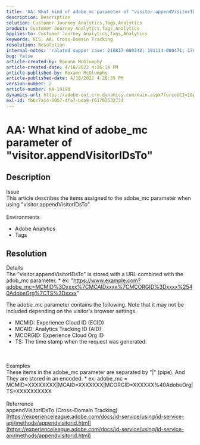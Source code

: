 ```yaml
---
title: 'AA: What kind of adobe_mc parameter of "visitor.appendVisitorIDsTo"'
description: Description
solution: Customer Journey Analytics,Tags,Analytics
product: Customer Journey Analytics,Tags,Analytics
applies-to: Customer Journey Analytics,Tags,Analytics
keywords: KCS; AA; Cross-Domain Tracking
resolution: Resolution
internal-notes: 'ralated suppor case: 210817-000342; 191114-000471; 170123-000011; 220408-000014'
bug: false
article-created-by: Roxann McGlumphy
article-created-date: 4/18/2022 4:26:14 PM
article-published-by: Roxann McGlumphy
article-published-date: 4/18/2022 4:26:35 PM
version-number: 2
article-number: KA-19190
dynamics-url: https://adobe-ent.crm.dynamics.com/main.aspx?forceUCI=1&pagetype=entityrecord&etn=knowledgearticle&id=937d8042-34bf-ec11-983e-0022480abde0
exl-id: fbbc7a14-6057-4fa7-bda9-f61703532734
---
```

# AA: What kind of adobe_mc parameter of "visitor.appendVisitorIDsTo"

## Description

Issue<br>
This article describes the items assigned to the adobe_mc parameter when using "visitor.appendVisitorIDsTo".
<br><br>Environments<br>
- Adobe Analytics
- Tags



## Resolution

Details<br>
The "visitor.appendVisitorIDsTo" is stored with a URL combined with the adob_mc parameter.
 \* ex: "https://www.example.com?adobe_mc=MCMID%3Dxxxx%7CMCAIDxxxx%7CMCORGID%3Dxxxx%2540AdobeOrg%7CTS%3Dxxxx"

The adobe_mc parameter contains the following.
 Note that it may not be included depending on the visitor's browser settings.

- MCMID: Experience Cloud ID (ECID)
- MCAID: Analytics Tracking ID (AID)
- MCORGID: Experience Cloud Org ID
- TS: The time stamp when the request was generated.

<br><br>Examples<br>
These items in the adobe_mc parameter are separated by "|" (pipe). And They are stored in an encoded.
 \* ex: adobe_mc = MCMID=XXXXXXXX|MCAID=XXXXXXX|MCORGID=XXXXXX%40AdobeOrg|TS=XXXXXXXXXX
<br><br>Referrence<br>
appendVisitorIDsTo (Cross-Domain Tracking)
[https://experienceleague.adobe.com/docs/id-service/using/id-service-api/methods/appendvisitorid.html](https://experienceleague.adobe.com/docs/id-service/using/id-service-api/methods/appendvisitorid.html)
